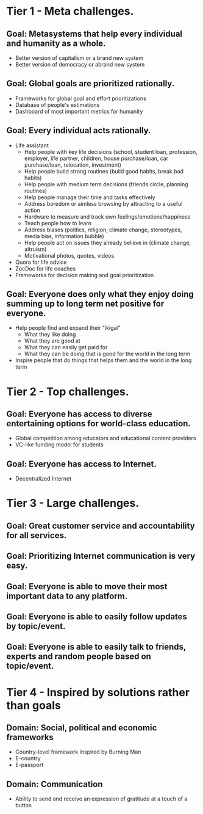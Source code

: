 # Tier 1 - Meta challenges.

## Goal: Metasystems that help every individual and humanity as a whole.
  - Better version of capitalism or a brand new system
  - Better version of democracy or  abrand new system

## Goal: Global goals are prioritized rationally.
  - Frameworks for global goal and effort prioritizations
  - Database of people's estimations
  - Dashboard of most important metrics for humanity

## Goal: Every individual acts rationally.
  - Life assistant
    - Help people with key life decisions (school, student loan, profession, employer, life partner, children, house purchase/loan, car purchase/loan, relocation, investment)
    - Help people build strong routines (build good habits, break bad habits)
    - Help people with medium term decisions (friends circle, planning routines)
    - Help people manage their time and tasks effectively
    - Address boredom or aimless browsing by attracting to a useful action
    - Hardware to measure and track own feelings/emotions/happiness
    - Teach people how to learn
    - Address biases (politics, religion, climate change, stereotypes, media bias, information bubble)
    - Help people act on issues they already believe in (climate change, altruism)
    - Motivational photos, quotes, videos
  - Quora for life advice
  - ZocDoc for life coaches
  - Frameworks for decision making and goal prioritization

## Goal: Everyone does only what they enjoy doing summing up to long term net positive for everyone.
  - Help people find and expand their "ikigai"
    - What they like doing
    - What they are good at
    - What they can easily get paid for
    - What they can be doing that is good for the world in the long term
  - Inspire people that do things that helps them and the world in the long term

# Tier 2 - Top challenges.

## Goal: Everyone has access to diverse entertaining options for world-class education.
  - Global competition among educators and educational content providers
  - VC-like funding model for students

## Goal: Everyone has access to Internet.
  - Decentralized Internet

# Tier 3 - Large challenges.

## Goal: Great customer service and accountability for all services.

## Goal: Prioritizing Internet communication is very easy.

## Goal: Everyone is able to move their most important data to any platform.

## Goal: Everyone is able to easily follow updates by topic/event.

## Goal: Everyone is able to easily talk to friends, experts and random people based on topic/event.

# Tier 4 - Inspired by solutions rather than goals

## Domain: Social, political and economic frameworks
  - Country-level framework inspired by Burning Man
  - E-country
  - E-passport
  
## Domain: Communication
  - Ability to send and receive an expression of gratitude at a touch of a button
